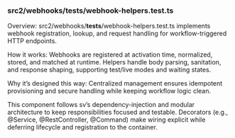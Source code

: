### src2/webhooks/__tests__/webhook-helpers.test.ts

Overview: src2/webhooks/__tests__/webhook-helpers.test.ts implements webhook registration, lookup, and request handling for workflow-triggered HTTP endpoints.

How it works: Webhooks are registered at activation time, normalized, stored, and matched at runtime. Helpers handle body parsing, sanitation, and response shaping, supporting test/live modes and waiting states.

Why it’s designed this way: Centralized management ensures idempotent provisioning and secure handling while keeping workflow logic clean.

This component follows sv’s dependency-injection and modular architecture to keep responsibilities focused and testable. Decorators (e.g., @Service, @RestController, @Command) make wiring explicit while deferring lifecycle and registration to the container.
